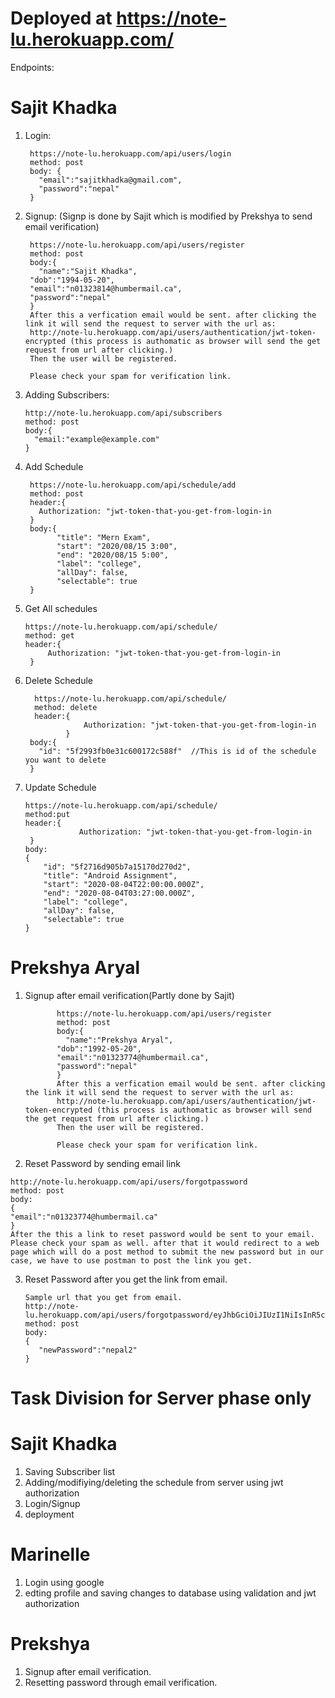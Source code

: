 # Deployed at https://note-lu.herokuapp.com/

Endpoints:
# Sajit Khadka
1. Login:

        https://note-lu.herokuapp.com/api/users/login
        method: post
        body: {
          "email":"sajitkhadka@gmail.com",
          "password":"nepal"
        }

2. Signup: (Signp is done by Sajit which is modified by Prekshya to send email verification)

        https://note-lu.herokuapp.com/api/users/register
        method: post
        body:{
          "name":"Sajit Khadka",
        "dob":"1994-05-20",
        "email":"n01323814@humbermail.ca",
        "password":"nepal"
        }
        After this a verfication email would be sent. after clicking the link it will send the request to server with the url as:
        http://note-lu.herokuapp.com/api/users/authentication/jwt-token-encrypted (this process is authomatic as browser will send the get request from url after clicking.)
        Then the user will be registered.

        Please check your spam for verification link.
    
 3. Adding Subscribers:
 
        http://note-lu.herokuapp.com/api/subscribers
        method: post
        body:{
          "email:"example@example.com"
        }
    
   

4. Add Schedule

        https://note-lu.herokuapp.com/api/schedule/add
        method: post
        header:{
          Authorization: "jwt-token-that-you-get-from-login-in
        }
        body:{
              "title": "Mern Exam",
              "start": "2020/08/15 3:00",
              "end": "2020/08/15 5:00",
              "label": "college",
              "allDay": false,
              "selectable": true
        }

5. Get All schedules
   
       https://note-lu.herokuapp.com/api/schedule/
       method: get
       header:{
            Authorization: "jwt-token-that-you-get-from-login-in
        }
        
6. Delete Schedule
 
         https://note-lu.herokuapp.com/api/schedule/
         method: delete
         header:{
                    Authorization: "jwt-token-that-you-get-from-login-in
                }
        body:{
          "id": "5f2993fb0e31c600172c588f"  //This is id of the schedule you want to delete
        }
        
        
 7. Update Schedule
    
        https://note-lu.herokuapp.com/api/schedule/
        method:put
        header:{
                    Authorization: "jwt-token-that-you-get-from-login-in
         }
        body:
        {
            "id": "5f2716d905b7a15170d270d2",
            "title": "Android Assignment",
            "start": "2020-08-04T22:00:00.000Z",
            "end": "2020-08-04T03:27:00.000Z",
            "label": "college",
            "allDay": false,
            "selectable": true
        }
     
     
 # Prekshya Aryal
  1. Signup after email verification(Partly done by Sajit)
       
       
                https://note-lu.herokuapp.com/api/users/register
                method: post
                body:{
                  "name":"Prekshya Aryal",
                "dob":"1992-05-20",
                "email":"n01323774@humbermail.ca",
                "password":"nepal"
                }
                After this a verfication email would be sent. after clicking the link it will send the request to server with the url as:
                http://note-lu.herokuapp.com/api/users/authentication/jwt-token-encrypted (this process is authomatic as browser will send the get request from url after clicking.)
                Then the user will be registered.

                Please check your spam for verification link.
    
  2. Reset Password by sending email link
       
    http://note-lu.herokuapp.com/api/users/forgotpassword
    method: post
    body:
    {
    "email":"n01323774@humbermail.ca"
    }
    After the this a link to reset password would be sent to your email. Please check your spam as well. after that it would redirect to a web page which will do a post method to submit the new password but in our case, we have to use postman to post the link you get.
        
  
  3. Reset Password after you get the link from email.
  
         Sample url that you get from email.  
         http://note-lu.herokuapp.com/api/users/forgotpassword/eyJhbGciOiJIUzI1NiIsInR5cCI6IkpXVCJ9.eyJpZCI6IjVmMjk5ODRkMGUzMWM2MDAxNzJjNTg5MCIsImlhdCI6MTU5NjU2MTYxNywiZXhwIjoxNTk2NTYyODE3fQ.x3LQlLAWzz3Hmtn5SDhvHhAAKzr8FWY5IKidxxZQMV8
         method: post
         body:
         {
            "newPassword":"nepal2"
         }
  
  
  
# Task Division for Server phase only

# Sajit Khadka
  1. Saving Subscriber list
  2. Adding/modifiying/deleting the schedule from server using jwt authorization
  3. Login/Signup
  3. deployment
  
  
# Marinelle
  1. Login using google
  2. edting profile and saving changes to database using validation and jwt authorization
  
  
# Prekshya
 1. Signup after email verification. 
 2. Resetting password through email verification.




